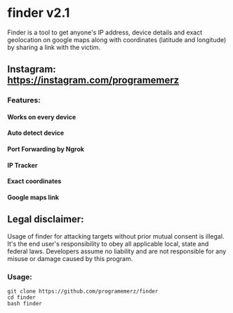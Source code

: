 # finder v2.1

Finder is a tool to get anyone's IP address, device details and exact geolocation on google maps along with coordinates (latitude and longitude) by sharing a link with the victim.

## Instagram: https://instagram.com/programemerz

### Features:

#### Works on every device
#### Auto detect device
#### Port Forwarding by Ngrok
#### IP Tracker
#### Exact coordinates
#### Google maps link

## Legal disclaimer:

Usage of finder for attacking targets without prior mutual consent is illegal. It's the end user's responsibility to obey all applicable local, state and federal laws. Developers assume no liability and are not responsible for any misuse or damage caused by this program. 

### Usage:
```
git clone https://github.com/programemerz/finder
cd finder
bash finder
```
